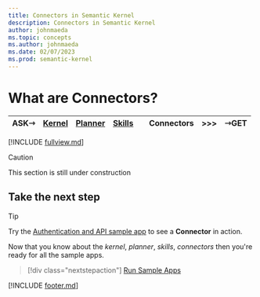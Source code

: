 ```yaml
---
title: Connectors in Semantic Kernel
description: Connectors in Semantic Kernel
author: johnmaeda
ms.topic: concepts
ms.author: johnmaeda
ms.date: 02/07/2023
ms.prod: semantic-kernel
---
```


# What are Connectors?

| ASK⇾ | [Kernel](kernel) | [Planner](planner) | [Skills](skills)| |Connectors | >>>|  ⇾GET | 
|---|---|---|---|---|---|---|---|

[!INCLUDE [fullview.md](../includes/fullview.md)]

> [!CAUTION]
> This section is still under construction

## Take the next step

> [!TIP]
> Try the [Authentication and API sample app](/semantic-kernel/samples/authapi) to see a **Connector** in action.

Now that you know about the _kernel_, _planner_, _skills_, _connectors_ then you're ready for all the sample apps.

> [!div class="nextstepaction"]
> [Run Sample Apps](../samples/overview)

[!INCLUDE [footer.md](../includes/footer.md)]
